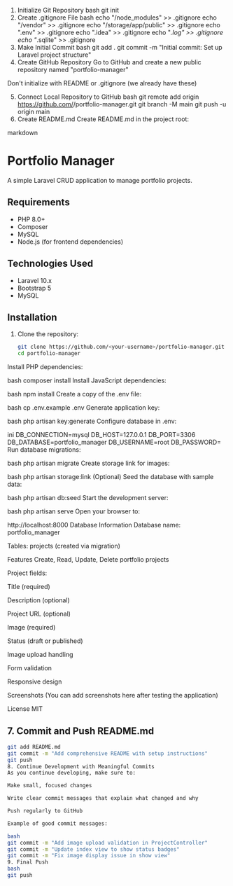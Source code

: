 1. Initialize Git Repository
bash
git init
2. Create .gitignore File
bash
echo "/node_modules" >> .gitignore
echo "/vendor" >> .gitignore
echo "/storage/app/public" >> .gitignore
echo ".env" >> .gitignore
echo ".idea" >> .gitignore
echo "*.log" >> .gitignore
echo "*.sqlite" >> .gitignore
3. Make Initial Commit
bash
git add .
git commit -m "Initial commit: Set up Laravel project structure"
4. Create GitHub Repository
Go to GitHub and create a new public repository named "portfolio-manager"

Don't initialize with README or .gitignore (we already have these)

5. Connect Local Repository to GitHub
bash
git remote add origin https://github.com/<your-username>/portfolio-manager.git
git branch -M main
git push -u origin main
6. Create README.md
Create README.md in the project root:

markdown
# Portfolio Manager

A simple Laravel CRUD application to manage portfolio projects.

## Requirements

- PHP 8.0+
- Composer
- MySQL
- Node.js (for frontend dependencies)

## Technologies Used

- Laravel 10.x
- Bootstrap 5
- MySQL

## Installation

1. Clone the repository:
   ```bash
   git clone https://github.com/<your-username>/portfolio-manager.git
   cd portfolio-manager
Install PHP dependencies:

bash
composer install
Install JavaScript dependencies:

bash
npm install
Create a copy of the .env file:

bash
cp .env.example .env
Generate application key:

bash
php artisan key:generate
Configure database in .env:

ini
DB_CONNECTION=mysql
DB_HOST=127.0.0.1
DB_PORT=3306
DB_DATABASE=portfolio_manager
DB_USERNAME=root
DB_PASSWORD=
Run database migrations:

bash
php artisan migrate
Create storage link for images:

bash
php artisan storage:link
(Optional) Seed the database with sample data:

bash
php artisan db:seed
Start the development server:

bash
php artisan serve
Open your browser to:

http://localhost:8000
Database Information
Database name: portfolio_manager

Tables: projects (created via migration)

Features
Create, Read, Update, Delete portfolio projects

Project fields:

Title (required)

Description (optional)

Project URL (optional)

Image (required)

Status (draft or published)

Image upload handling

Form validation

Responsive design

Screenshots
(You can add screenshots here after testing the application)

License
MIT


## 7. Commit and Push README.md

```bash
git add README.md
git commit -m "Add comprehensive README with setup instructions"
git push
8. Continue Development with Meaningful Commits
As you continue developing, make sure to:

Make small, focused changes

Write clear commit messages that explain what changed and why

Push regularly to GitHub

Example of good commit messages:

bash
git commit -m "Add image upload validation in ProjectController"
git commit -m "Update index view to show status badges"
git commit -m "Fix image display issue in show view"
9. Final Push
bash
git push